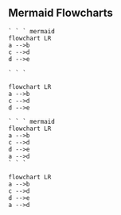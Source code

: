 ## Mermaid Flowcharts

```
` ` ` mermaid
flowchart LR
a -->b
c -->d
d -->e

` ` `
```

``` mermaid
flowchart LR
a -->b
c -->d
d -->e

```

```
` ` ` mermaid
flowchart LR
a -->b
c -->d
d -->e
a -->d
` ` `
```

``` mermaid
flowchart LR
a -->b
c -->d
d -->e
a -->d

```

